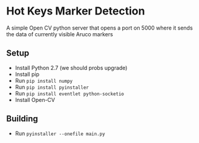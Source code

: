 # Hot Keys Marker Detection
A simple Open CV python server that opens a port on 5000 where it sends the data of currently visible Aruco markers

## Setup

- Install Python 2.7 (we should probs upgrade)
- Install pip
- Run `pip install numpy`
- Run `pip install pyinstaller`
- Run `pip install eventlet python-socketio`
- Install Open-CV

## Building

- Run `pyinstaller --onefile main.py`